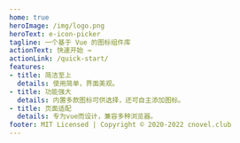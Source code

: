 ```yaml
---
home: true
heroImage: /img/logo.png
heroText: e-icon-picker
tagline: 一个基于 Vue 的图标组件库
actionText: 快速开始 →
actionLink: /quick-start/
features:
- title: 简洁至上
  details: 使用简单，界面美观。
- title: 功能强大
  details: 内置多款图标可供选择，还可自主添加图标。
- title: 页面适配
  details: 专为vue而设计，兼容多种浏览器。
footer: MIT Licensed | Copyright © 2020-2022 cnovel.club
---
```

